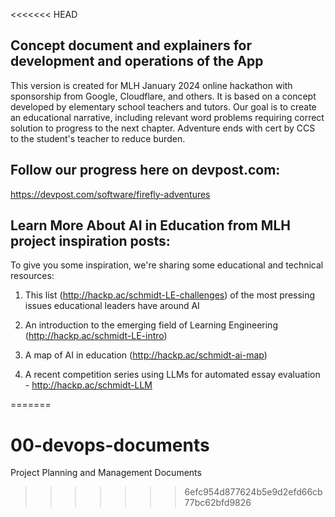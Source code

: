 <<<<<<< HEAD
## Concept document and explainers for development and operations of the App

This version is created for MLH January 2024 online hackathon with sponsorship from Google, Cloudflare, and others.   It is based on a concept developed by elementary school teachers and tutors.  Our goal is to create an educational narrative, including relevant word problems requiring correct solution to progress to the next chapter. Adventure ends with cert by CCS to the student's teacher to reduce burden. 

## Follow our progress here on devpost.com:

https://devpost.com/software/firefly-adventures

## Learn More About AI in Education from MLH project inspiration posts:

To give you some inspiration, we're sharing some educational and technical resources:

1) This list (http://hackp.ac/schmidt-LE-challenges) of the most pressing issues educational leaders have around AI

2) An introduction to the emerging field of Learning Engineering (http://hackp.ac/schmidt-LE-intro)

3) A map of AI in education (http://hackp.ac/schmidt-ai-map)

4) A recent competition series using LLMs for automated essay evaluation - http://hackp.ac/schmidt-LLM

=======
# 00-devops-documents
Project Planning and Management Documents
>>>>>>> 6efc954d877624b5e9d2efd66cb77bc62bfd9826
